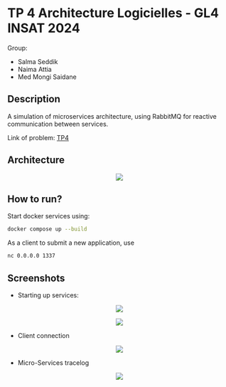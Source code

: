# TP 4 Architecture Logicielles - GL4 INSAT 2024

Group:

- Salma Seddik
- Naima Attia
- Med Mongi Saidane

## Description

A simulation of microservices architecture, using RabbitMQ for reactive communication between services.

Link of problem: [TP4](https://insatunisia.github.io/TP-ArchLog/tp4/)

## Architecture

<p align="center">
    <img src="https://i.imgur.com/8HoNmc4.png" />
</p>

## How to run?

Start docker services using:

```bash
docker compose up --build
```

As a client to submit a new application, use

```bash
nc 0.0.0.0 1337
```

## Screenshots

- Starting up services:

<p align="center">
    <img src="https://i.imgur.com/oS7ORLY.png" />
</p>

<p align="center">
    <img src="https://i.imgur.com/GQ66X9f.png" />
</p>

- Client connection

<p align="center">
    <img src="https://i.imgur.com/EM1S0pN.png" />
</p>

- Micro-Services tracelog

<p align="center">
    <img src="https://i.imgur.com/SaMVBHB.png" />
</p>
